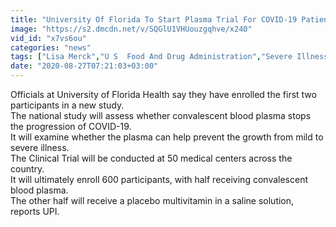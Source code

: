 ```yaml
---
title: "University Of Florida To Start Plasma Trial For COVID-19 Patients"
image: "https://s2.dmcdn.net/v/SQGlU1VHUouzgqhve/x240"
vid_id: "x7vs6ou"
categories: "news"
tags: ["Lisa Merck","U S  Food And Drug Administration","Severe Illness"]
date: "2020-08-27T07:21:03+03:00"
---
```

Officials at University of Florida Health say they have enrolled the first two participants in a new study.  <br>The national study will assess whether convalescent blood plasma stops the progression of COVID-19.  <br>It will examine whether the plasma can help prevent the growth from mild to severe illness.  <br>The Clinical Trial will be conducted at 50 medical centers across the country.  <br>It will ultimately enroll 600 participants, with half receiving convalescent blood plasma.  <br>The other half will receive a placebo multivitamin in a saline solution, reports UPI.
